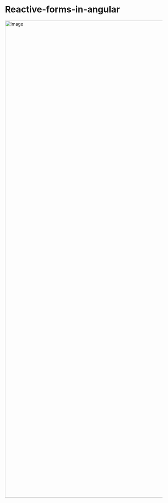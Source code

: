 # Reactive-forms-in-angular

<img width="1523" alt="image" src="https://github.com/user-attachments/assets/c74c2ee7-1185-41d8-8a7b-40b6ef8efe4f" />

